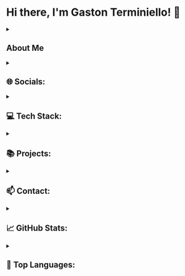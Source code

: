 # Hi there, I'm Gaston Terminiello! 👋

<details>
<summary><h2>About Me</h2></summary>

I am a highly adaptable individual with a strong desire to improve. I am a quick learner and constantly seek useful and updated information.

</details>

<details>
<summary><h2>🌐 Socials:</h2></summary>

[<img class="icon" src="https://img.icons8.com/color/48/000000/linkedin.png"/>](https://www.linkedin.com/in/gaston-terminiello/)
&nbsp;&nbsp;&nbsp;
[<img class="icon" src="https://img.icons8.com/color/48/000000/discord-logo.png"/>](https://discord.gg/8RHtTj5V)

</details>

<details>
<summary><h2>💻 Tech Stack:</h2></summary>

<details>
<summary><strong>🚀 Programming Languages:</strong></summary>

- JavaScript ![JavaScript](https://img.shields.io/badge/javascript-%23323330.svg?style=for-the-badge&logo=javascript&logoColor=%23F7DF1E)

- TypeScript ![Typescript](https://img.shields.io/badge/TYPESCRIPT-99ccff?style=for-the-badge&logo=typescript)

</details>

<details>
<summary><strong>⚡ Frameworks and Platforms:</strong></summary>

- Express.js ![Express.js](https://img.shields.io/badge/express.js-%23404d59.svg?style=for-the-badge&logo=express&logoColor=%2361DAFB)

- Fastify ![Fastify](https://img.shields.io/badge/Fastify-ca4d30?style=for-the-badge&logo=fastify)

- React ![React](https://img.shields.io/badge/react-%2320232a.svg?style=for-the-badge&logo=react&logoColor=%2361DAFB)

</details>

<details>
<summary><strong>🔍 Databases:</strong></summary>

- MySQL ![MySQL](https://img.shields.io/badge/mysql-%2300f.svg?style=for-the-badge&logo=mysql&logoColor=white)

- MongoDB ![MongoDB](https://img.shields.io/badge/MongoDB-grey?style=for-the-badge&logo=mongodb)

- PostgreSQL ![PostgreSQL](https://img.shields.io/badge/PostgreSQL-336791?style=for-the-badge&logo=postgresql&logoColor=white)

</details>

<details>
<summary><strong>🔒 Authentication with JWT:</strong></summary>

- JSON Web Tokens (JWT) ![JWT](https://img.shields.io/badge/JSON%20Web%20Tokens-JWT-%232496ED?style=for-the-badge)

</details>

<details>
<summary><strong>🐳 Containers:</strong></summary>

- Docker ![Docker](https://img.shields.io/badge/docker-%232496ED.svg?style=for-the-badge&logo=docker&logoColor=white)

</details>

<details>
<summary><strong>🖥️ Server-Side Language:</strong></summary>

- Node.js ![Node.js](https://img.shields.io/badge/node.js-6DA55F?style=for-the-badge&logo=node.js&logoColor=white)

</details>

</details>

<details>
<summary><h2>📚 Projects:</h2></summary>

- **Project 1:** [Project Title](https://github.com/Gastonnter/My-Home-Page) - Short description of the project.
- **Project 2:** [Project Title](https://github.com/Gastonnter/mejorVendelo) - Short description of the project.
- **Project 3:** [Project Title](https://github.com/ExperionSolution/ecommerce-node) - Short description of the project.
<!-- Add more projects as needed -->


</details>

<details>
<summary><h2>📫 Contact:</h2></summary>

- Email: terminiello.gastonnahue@gmail.com
- Phone: +54-2215414540

</details>

<details>
<summary><h2>📈 GitHub Stats:</h2></summary>

![Your GitHub Stats](https://github-readme-stats.vercel.app/api?username=Gastonnter&show_icons=true&theme=radical)

</details>

<details>
<summary><h2>🌟 Top Languages:</h2></summary>

![Top Languages](https://github-readme-stats.vercel.app/api/top-langs/?username=Gastonnter&layout=compact&theme=radical)

</details>
